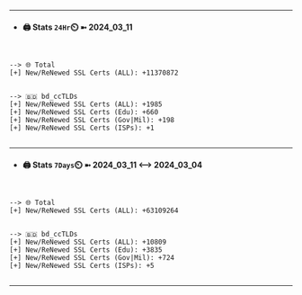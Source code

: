 

---
- #### 🖨️ **Stats** `24Hr`⏲️ ➼ 2024_03_11
```console


--> 🌐 Total
[+] New/ReNewed SSL Certs (ALL): +11370872


--> 🇧🇩 bd_ccTLDs
[+] New/ReNewed SSL Certs (ALL): +1985
[+] New/ReNewed SSL Certs (Edu): +660
[+] New/ReNewed SSL Certs (Gov|Mil): +198
[+] New/ReNewed SSL Certs (ISPs): +1


```

---
- #### 🖨️ **Stats** `7Days`⏲️ ➼ 2024_03_11 <--> 2024_03_04
```console


--> 🌐 Total
[+] New/ReNewed SSL Certs (ALL): +63109264


--> 🇧🇩 bd_ccTLDs
[+] New/ReNewed SSL Certs (ALL): +10809
[+] New/ReNewed SSL Certs (Edu): +3835
[+] New/ReNewed SSL Certs (Gov|Mil): +724
[+] New/ReNewed SSL Certs (ISPs): +5


```

---

